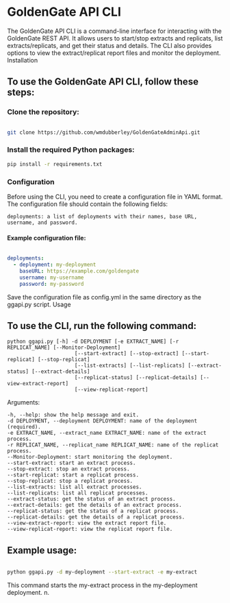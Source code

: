 # GoldenGate API CLI

The GoldenGate API CLI is a command-line interface for interacting with the GoldenGate REST API. It allows users to start/stop extracts and replicats, list extracts/replicats, and get their status and details. The CLI also provides options to view the extract/replicat report files and monitor the deployment.
Installation

## To use the GoldenGate API CLI, follow these steps:

### Clone the repository:

~~~bash

git clone https://github.com/wmdubberley/GoldenGateAdminApi.git

~~~

### Install the required Python packages:

~~~bash
pip install -r requirements.txt
~~~

### Configuration

Before using the CLI, you need to create a configuration file in YAML format. The configuration file should contain the following fields:

    deployments: a list of deployments with their names, base URL, username, and password.

#### Example configuration file:

~~~yaml

deployments:
  - deployment: my-deployment
    baseURL: https://example.com/goldengate
    username: my-username
    password: my-password
~~~
Save the configuration file as config.yml in the same directory as the ggapi.py script.
Usage


## To use the CLI, run the following command:

~~~shell
python ggapi.py [-h] -d DEPLOYMENT [-e EXTRACT_NAME] [-r REPLICAT_NAME] [--Monitor-Deployment]
                      [--start-extract] [--stop-extract] [--start-replicat] [--stop-replicat]
                      [--list-extracts] [--list-replicats] [--extract-status] [--extract-details]
                      [--replicat-status] [--replicat-details] [--view-extract-report]
                      [--view-replicat-report]
~~~
Arguments:

    -h, --help: show the help message and exit.
    -d DEPLOYMENT, --deployment DEPLOYMENT: name of the deployment (required).
    -e EXTRACT_NAME, --extract_name EXTRACT_NAME: name of the extract process.
    -r REPLICAT_NAME, --replicat_name REPLICAT_NAME: name of the replicat process.
    --Monitor-Deployment: start monitoring the deployment.
    --start-extract: start an extract process.
    --stop-extract: stop an extract process.
    --start-replicat: start a replicat process.
    --stop-replicat: stop a replicat process.
    --list-extracts: list all extract processes.
    --list-replicats: list all replicat processes.
    --extract-status: get the status of an extract process.
    --extract-details: get the details of an extract process.
    --replicat-status: get the status of a replicat process.
    --replicat-details: get the details of a replicat process.
    --view-extract-report: view the extract report file.
    --view-replicat-report: view the replicat report file.

## Example usage:

~~~bash

python ggapi.py -d my-deployment --start-extract -e my-extract

~~~

This command starts the my-extract process in the my-deployment deployment.
n.
